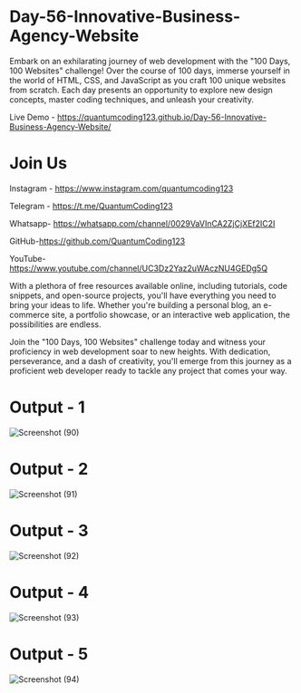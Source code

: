 # Day-56-Innovative-Business-Agency-Website

Embark on an exhilarating journey of web development with the "100 Days, 100 Websites" challenge! Over the course of 100 days, immerse yourself in the world of HTML, CSS, and JavaScript as you craft 100 unique websites from scratch. Each day presents an opportunity to explore new design concepts, master coding techniques, and unleash your creativity.

Live Demo - https://quantumcoding123.github.io/Day-56-Innovative-Business-Agency-Website/

# Join Us

Instagram - https://www.instagram.com/quantumcoding123

Telegram - https://t.me/QuantumCoding123

Whatsapp- https://whatsapp.com/channel/0029VaVInCA2ZjCjXEf2IC2I

GitHub-https://github.com/QuantumCoding123

YouTube-https://www.youtube.com/channel/UC3Dz2Yaz2uWAczNU4GEDg5Q

With a plethora of free resources available online, including tutorials, code snippets, and open-source projects, you'll have everything you need to bring your ideas to life. Whether you're building a personal blog, an e-commerce site, a portfolio showcase, or an interactive web application, the possibilities are endless.

Join the "100 Days, 100 Websites" challenge today and witness your proficiency in web development soar to new heights. With dedication, perseverance, and a dash of creativity, you'll emerge from this journey as a proficient web developer ready to tackle any project that comes your way.

# Output - 1

 ![Screenshot (90)](https://github.com/QuantumCoding123/Day-56-Innovative-Business-Agency-Website/assets/166281221/35d88a26-bd5b-425b-af74-8d253eba744b)

# Output - 2

![Screenshot (91)](https://github.com/QuantumCoding123/Day-56-Innovative-Business-Agency-Website/assets/166281221/c3c47647-cb8c-43d1-85eb-d94fd6445afc)

# Output - 3

![Screenshot (92)](https://github.com/QuantumCoding123/Day-56-Innovative-Business-Agency-Website/assets/166281221/c0c81b20-8999-42dc-82d1-237a05d37142)

# Output - 4

![Screenshot (93)](https://github.com/QuantumCoding123/Day-56-Innovative-Business-Agency-Website/assets/166281221/b68f7898-8a53-4ff8-b9fd-457528ee3242)

# Output - 5

![Screenshot (94)](https://github.com/QuantumCoding123/Day-56-Innovative-Business-Agency-Website/assets/166281221/ddda9d17-2b0f-4863-b6a6-669de827b2b0)
